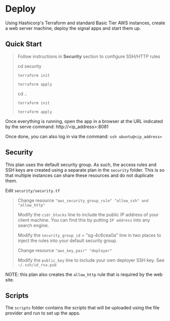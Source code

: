 # Deploy

Using Hashicorp's Terraform and standard Basic Tier AWS instances, create
a web server machine, deploy the signal apps and start them up.

## Quick Start


>
> Follow instructions in **Security** section to configure SSH/HTTP rules
>
> cd security
>
> `terraform init`
>
> `terraform apply`
>
> cd ..
>
> `terraform init`
>
> `terraform apply`
>

Once everything is running, open the app in a browser at the URL indicated by
the serve command: http://<ip_address>:8081

Once done, you can also log in via the command: `ssh ubuntu@<ip_address>`

## Security

This plan uses the default security group. As such, the access rules and SSH keys
are created using a separate plan in the `security` folder. This is so that multiple
instances can share these resources and do not duplicate them.

Edit `security/security.tf`

>
> Change resource `"aws_security_group_rule" "allow_ssh" and "allow_http"`
>
> Modify the `cidr_blocks` line to include the public IP address of your client machine.
> You can find this by putting `IP address` into any search engine.
>
> Modify the `security_group_id` = "sg-4c6cea0a" line in two places to inject the
> rules into your default security group.
>
> Change resource `"aws_key_pair" "deployer"`
>
> Modify the `public_key` line to include your own deployer SSH key.
> See `~/.ssh/id_rsa.pub`
>

NOTE: this plan also creates the `allow_http` rule that is required by the web site.

## Scripts

The `scripts` folder contains the scripts that will be uploaded using the
file provider and run to set up the apps.


